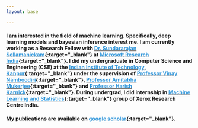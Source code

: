 ```yaml
---
layout: base

---
```



#### I am interested in the field of machine learning. Specifically, deep learning models and bayesian inference interest me. I am currently working as a Research Fellow with [<font color="#3498DB">Dr. Sundararajan Sellamanickam</font>](https://www.microsoft.com/en-us/research/people/ssrajan/){:target="_blank"} at [<font color="#3498DB">Microsoft Research India</font>](https://www.microsoft.com/en-us/research/lab/microsoft-research-india/){:target="_blank"}. I did my undergraduate in Computer Science and Engineering (CSE) at the [<font color="#3498DB">Indian Institute of Technology, Kanpur</font>](http://www.cse.iitk.ac.in/){:target="_blank"} under the supervision of [<font color="#3498DB">Professor Vinay Namboodiri</font>](http://www.cse.iitk.ac.in/users/vinaypn/){:target="_blank"}, [<font color="#3498DB">Professor Amitabha Mukerjee</font>](http://www.cse.iitk.ac.in/users/amit/){:target="_blank"} and [<font color="#3498DB">Professor Harish Karnick</font>](http://www.iitk.ac.in/new/dr-harish-karnick){:target="_blank"}. During undergrad, I did internship in [<font color="#3498DB">Machine Learning and Statistics</font>](http://www.xrci.xerox.com/data-analytics/machine-learning-and-statistics){:target="_blank"} group of Xerox Research Centre India.

#### My publications are available on [<font color="#3498DB">google scholar</font>](https://scholar.google.com/citations?user=wjrOaIIAAAAJ){:target="_blank"}.
